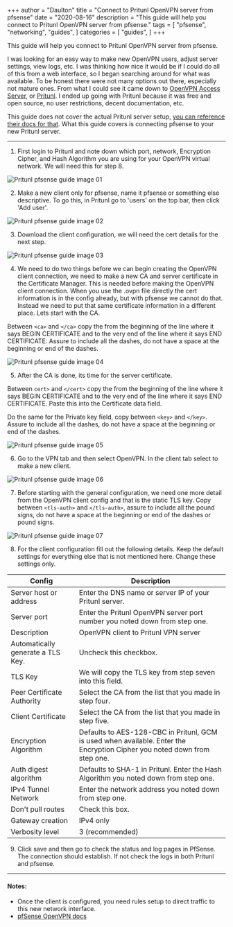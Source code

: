 +++
author = "Daulton"
title = "Connect to Pritunl OpenVPN server from pfsense"
date = "2020-08-16"
description = "This guide will help you connect to Pritunl OpenVPN server from pfsense."
tags = [
    "pfsense",
	"networking",
    "guides",
]
categories = [
    "guides",
]
+++

This guide will help you connect to Pritunl OpenVPN server from pfsense.
<!--more-->

I was looking for an easy way to make new OpenVPN users, adjust server settings, view logs, etc. I was thinking how nice it would be if I could do all of this from a web interface, so I began searching around for what was available. To be honest there were not many options out there, especially not mature ones. From what I could see it came down to [OpenVPN Access Server](https://openvpn.net/vpn-server/), or [Pritunl](https://pritunl.com/). I ended up going with Pritunl because it was free and open source, no user restrictions, decent documentation, etc.

This guide does not cover the actual Pritunl server setup, [you can reference their docs for that](https://docs.pritunl.com/docs/installation). What this guide covers is connecting pfsense to your new Pritunl server.

----------

1. First login to Pritunl and note down which port, network, Encryption Cipher, and Hash Algorithm you are using for your OpenVPN virtual network. We will need this for step 8.

![Pritunl pfsense guide image 01](/images/pritunl/pritunl-01.jpg)

2. Make a new client only for pfsense, name it pfsense or something else descriptive. To go this, in Pritunl go to 'users' on the top bar, then click 'Add user'.

![Pritunl pfsense guide image 02](/images/pritunl/pritunl-02.jpg)

3. Download the client configuration, we will need the cert details for the next step.

![Pritunl pfsense guide image 03](/images/pritunl/pritunl-03.jpg)

4. We need to do two things before we can begin creating the OpenVPN client connection, we need to make a new CA and server certificate in the Certificate Manager. This is needed before making the OpenVPN client connection. When you use the .ovpn file directly the cert information is in the config already, but with pfsense we cannot do that. Instead we need to put that same certificate information in a different place. Lets start with the CA.

Between `<ca>` and `</ca>` copy the from the beginning of the line where it says BEGIN CERTIFICATE and to the very end of the line where it says END CERTIFICATE. Assure to include all the dashes, do not have a space at the beginning or end of the dashes.

![Pritunl pfsense guide image 04](/images/pritunl/pritunl-04.jpg)

5. After the CA is done, its time for the server certificate.

Between `cert>` and `</cert>` copy the from the beginning of the line where it says BEGIN CERTIFICATE and to the very end of the line where it says END CERTIFICATE. Paste this into the Certificate data field. 

Do the same for the Private key field, copy between `<key>` and `</key>`. Assure to include all the dashes, do not have a space at the beginning or end of the dashes.

![Pritunl pfsense guide image 05](/images/pritunl/pritunl-05.jpg)

6. Go to the VPN tab and then select OpenVPN. In the client tab select to make a new client.

![Pritunl pfsense guide image 06](/images/pritunl/pritunl-06.jpg)

7. Before starting with the general configuration, we need one more detail from the OpenVPN client config and that is the static TLS key. Copy between `<tls-auth>` and `</tls-auth>`, assure to include all the pound signs, do not have a space at the beginning or end of the dashes or pound signs.

![Pritunl pfsense guide image 07](/images/pritunl/pritunl-07.jpg)

8. For the client configuration fill out the following details. Keep the default settings for everything else that is not mentioned here. Change these settings only.

| Config | Description |
| --- | ----------- |
| Server host or address | Enter the DNS name or server IP of your Pritunl server. |
| Server port | Enter the Pritunl OpenVPN server port number you noted down from step one. |
| Description | OpenVPN client to Pritunl VPN server |
| Automatically generate a TLS Key. | Uncheck this checkbox. |
| TLS Key | We will copy the TLS key from step seven into this field. |
| Peer Certificate Authority | Select the CA from the list that you made in step four. |
| Client Certificate | Select the CA from the list that you made in step five. |
| Encryption Algorithm | Defaults to AES-128-CBC in Pritunl, GCM is used when available. Enter the Encryption Cipher you noted down from step one. |
| Auth digest algorithm | Defaults to SHA-1 in Pritunl. Enter the Hash Algorithm you noted down from step one. |
| IPv4 Tunnel Network | Enter the network address you noted down from step one. |
| Don't pull routes | Check this box. |
| Gateway creation | IPv4 only |
| Verbosity level | 3 (recommended) |

9. Click save and then go to check the status and log pages in PfSense. The connection should establish. If not check the logs in both Pritunl and pfsense.

---

#### Notes:

* Once the client is configured, you need rules setup to direct traffic to this new network interface.
* [pfSense OpenVPN docs](https://docs.netgate.com/pfsense/en/latest/vpn/openvpn/index.html)
